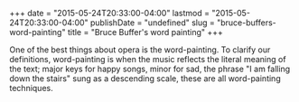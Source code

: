 +++
date = "2015-05-24T20:33:00-04:00"
lastmod = "2015-05-24T20:33:00-04:00"
publishDate = "undefined"
slug = "bruce-buffers-word-painting"
title = "Bruce Buffer&#039;s word painting"
+++

One of the best things about opera is the word-painting. To clarify our definitions, word-painting is when the music reflects the literal meaning of the text; major keys for happy songs, minor for sad, the phrase "I am falling down the stairs" sung as a descending scale, these are all word-painting techniques.


